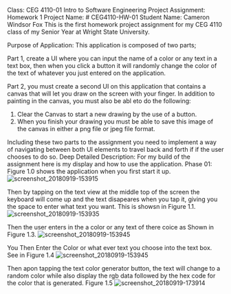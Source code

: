 Class: CEG 4110-01 Intro to Software Engineering
Project Assignment: Homework 1
Project Name: # CEG4110-HW-01
Student Name: Cameron Windsor Fox
This is the first homework project assignment for my CEG 4110 class of my Senior Year at Wright State University.

Purpose of Application:
This application is composed of two parts; 

Part 1, create a UI where you can input the name of a color or any text in a text box, then when you click a button it will randomly change the color of the text of whatever you just entered on the application.

Part 2, you must create a second UI on this application that contains a canvas that will let you draw on the screen with your finger. In addition to painting in the canvas, you must also be abl eto do the following:
1. Clear the Canvas to start a new drawing by the use of a button.
2. When you finish your drawing you must be able to save this image of the canvas in either a png file or jpeg file format. 

Including these two parts to the assignment you need to implement a way of navigating between both UI elements to travel back and forth if if the user chooses to do so. 
Deep Detailed Description:
For my build of the assignment here is my display and how to use the application.
Phase 01:
Figure 1.0 shows the application when you first start it up.
![screenshot_20180919-153915](https://user-images.githubusercontent.com/33787330/45783321-4f469f00-bc1a-11e8-8ed2-40d7c8b67d96.png)

Then by tapping on the text view at the middle top of the screen the keyboard will come up and the text disapeares when you tap it, giving you the space to enter what text you want. This is showsn in Figure 1.1.
![screenshot_20180919-153935](https://user-images.githubusercontent.com/33787330/45777629-35ea2680-bc0b-11e8-8f8a-bf76e9c4449e.png)

Then the user enters in the a color or any text of there coice as Shown in Figure 1.3.
![screenshot_20180919-153945](https://user-images.githubusercontent.com/33787330/45781303-6e423280-bc14-11e8-9c9f-803d7b1c642d.png)

You Then Enter the Color or what ever text you choose into the text box. See in Figure 1.4
![screenshot_20180919-153945](https://user-images.githubusercontent.com/33787330/45783526-dbf15d00-bc1a-11e8-9b2a-93db327335a9.png)

Then apon tapping the text color generator button, the text will change to a random color while also display the rgb data followed by the hex code for the color that is generated. Figure 1.5
![screenshot_20180919-173914](https://user-images.githubusercontent.com/33787330/45783645-312d6e80-bc1b-11e8-881e-687790b25e43.png)
